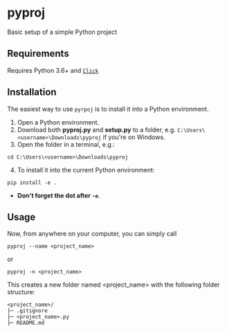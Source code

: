 # pyproj
Basic setup of a simple Python project

## Requirements
Requires Python 3.6+ and [`Click`](https://click.palletsprojects.com/en/7.x/)

## Installation
The easiest way to use `pyrpoj` is to install it into a Python environment.
1. Open a Python environment.
2. Download both **pyproj.py** and **setup.py** to a folder, e.g. `C:\Users\<username>\Downloads\pyproj` if you're on Windows.
3. Open the folder in a terminal, e.g.:
```
cd C:\Users\<username>\Downloads\pyproj
```
4. To install it into the current Python environment:
```
pip install -e .
```
  * **Don't forget the dot after `-e`**.

## Usage
Now, from anywhere on your computer, you can simply call
```
pyproj --name <project_name>
```
or
```
pyproj -n <project_name>
```

This creates a new folder named <project_name> with the following folder structure:
```
<project_name>/
├─ .gitignore
├─ <project_name>.py
├─ README.md
```
